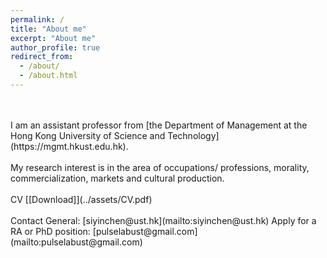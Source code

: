 ```yaml
---
permalink: /
title: "About me"
excerpt: "About me"
author_profile: true
redirect_from: 
  - /about/
  - /about.html
---   
```

<br/>  
<br/>  
I am an assistant professor from [the Department of Management at the Hong Kong University of Science and Technology](https://mgmt.hkust.edu.hk).    
<br/>  
<br/>  
My research interest is in the area of occupations/ professions, morality, commercialization, markets and cultural production. 
<br/>  
<br/>  
CV    [[Download]](../assets/CV.pdf)    
<br/>
<br/> 
Contact
General: [siyinchen@ust.hk](mailto:siyinchen@ust.hk)
Apply for a RA or PhD position:  [pulselabust@gmail.com](mailto:pulselabust@gmail.com)
